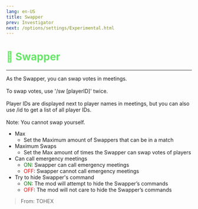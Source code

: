 ```yaml
---
lang: en-US
title: Swapper
prev: Investigator
next: /options/settings/Experimental.html
---
```


# <font color=#66e666>🔀 <b>Swapper</b></font> <Badge text="Crewmate" type="tip" vertical="middle"/>
---

As the Swapper, you can swap votes in meetings.<br><br>
To swap votes, use '/sw [playerID]' twice.<br><br>
Player IDs are displayed next to player names in meetings, but you can also use /id to get a list of all player IDs.<br><br>
Note: You cannot swap yourself.
* Max
  * Set the Maximum amount of Swappers that can be in a match
* Maximum Swaps
  * Set the Max amount of times the Swapper can swap votes of players
* Can call emergency meetings
  * <font color=green>ON</font>: Swapper can call emergency meetings
  * <font color=red>OFF</font>: Swapper cannot call emergency meetings
* Try to hide Swapper's command
  * <font color=green>ON</font>: The mod will attempt to hide the Swapper’s commands
  * <font color=red>OFF</font>: The mod will not care to hide the Swapper’s commands

> From: TOHEX